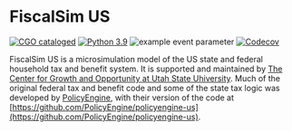 # FiscalSim US

[![CGO cataloged](https://img.shields.io/badge/CGO-catalogued-9cf)](https://github.com/TheCGO)
[![Python 3.9](https://img.shields.io/badge/python-3.9-blue.svg)](https://www.python.org/downloads/release/python-3916/)
![example event parameter](https://github.com/TheCGO/fiscalsim-us/actions/workflows/push.yaml/badge.svg?branch=main)
[![Codecov](https://codecov.io/gh/TheCGO/fiscalsim-us/branch/main/graph/badge.svg)](https://codecov.io/gh/TheCGO/fiscalsim-us)

FiscalSim US is a microsimulation model of the US state and federal household tax and benefit system. It is supported and maintained by [The Center for Growth and Opportunity at Utah State Uhiversity](https://www.thecgo.org/). Much of the original federal tax and benefit code and some of the state tax logic was developed by [PolicyEngine](https://policyengine.org/), with their version of the code at [https://github.com/PolicyEngine/policyengine-us](https://github.com/PolicyEngine/policyengine-us).
